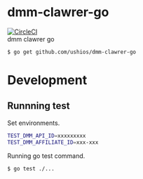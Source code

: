# dmm-clawrer-go
[![CircleCI](https://circleci.com/gh/ushios/dmm-clawrer-go.svg?style=shield&circle-token=413cd522416300c050cda86723a2e3372f2d56f5)](https://circleci.com/gh/ushios/dmm-clawrer-go)  
dmm clawrer go

```bash
$ go get github.com/ushios/dmm-clawrer-go
```

# Development

## Runnning test

Set environments.

```bash
TEST_DMM_API_ID=xxxxxxxxx
TEST_DMM_AFFILIATE_ID=xxx-xxx
```

Running go test command.
```bash
$ go test ./...
```
